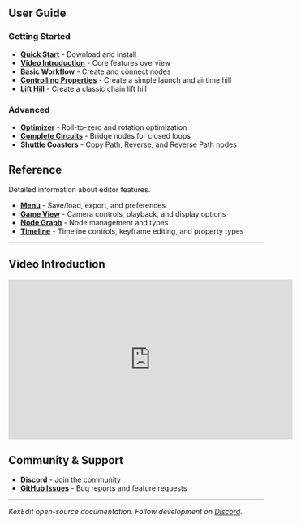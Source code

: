 ## User Guide

### Getting Started

-   **[Quick Start](getting-started.md)** - Download and install
-   **[Video Introduction](#video-introduction)** - Core features overview
-   **[Basic Workflow](user-guide/basic-workflow.md)** - Create and connect nodes
-   **[Controlling Properties](user-guide/controlling-properties.md)** - Create a simple launch and airtime hill
-   **[Lift Hill](user-guide/lift-hill.md)** - Create a classic chain lift hill

### Advanced

-   **[Optimizer](user-guide/optimizer.md)** - Roll-to-zero and rotation optimization
-   **[Complete Circuits](user-guide/complete-circuits.md)** - Bridge nodes for closed loops
-   **[Shuttle Coasters](user-guide/shuttle-coasters.md)** - Copy Path, Reverse, and Reverse Path nodes

## Reference

Detailed information about editor features.

-   **[Menu](reference/menu.md)** - Save/load, export, and preferences
-   **[Game View](reference/game-view.md)** - Camera controls, playback, and display options
-   **[Node Graph](reference/node-graph.md)** - Node management and types
-   **[Timeline](reference/timeline.md)** - Timeline controls, keyframe editing, and property types

---

## Video Introduction

<iframe width="560" height="315" src="https://www.youtube.com/embed/RRIkHtnoP18" title="KexEdit Introduction" frameborder="0" allow="accelerometer; autoplay; clipboard-write; encrypted-media; gyroscope; picture-in-picture; web-share" allowfullscreen></iframe>

## Community & Support

-   **[Discord](https://discord.gg/eEY75Nqk3C)** - Join the community
-   **[GitHub Issues](https://github.com/IndividualKex/KexEdit/issues)** - Bug reports and feature requests

---

_KexEdit open-source documentation. Follow development on [Discord](https://discord.gg/eEY75Nqk3C)._

